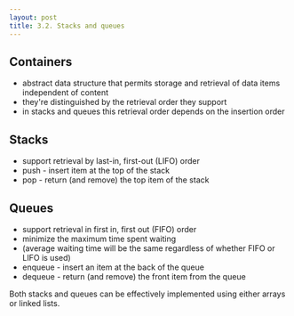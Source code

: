 ```yaml
---
layout: post
title: 3.2. Stacks and queues
---
```


## Containers

* abstract data structure that permits storage and retrieval of data items independent of content
* they're distinguished by the retrieval order they support
* in stacks and queues this retrieval order depends on the insertion order

## Stacks

* support retrieval by last-in, first-out (LIFO) order
* push - insert item at the top of the stack
* pop - return (and remove) the top item of the stack

## Queues

* support retrieval in first in, first out (FIFO) order
* minimize the maximum time spent waiting
* (average waiting time will be the same regardless of whether FIFO or LIFO is used)
* enqueue - insert an item at the back of the queue
* dequeue - return (and remove) the front item from the queue

Both stacks and queues can be effectively implemented using either arrays or linked lists.